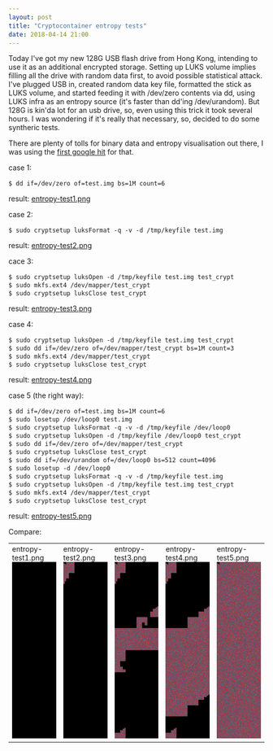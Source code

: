 ```yaml
---
layout: post
title: "Cryptocontainer entropy tests"
date: 2018-04-14 21:00
---
```


Today I've got my new 128G USB flash drive from Hong Kong, intending to use it as an additional
encrypted storage. Setting up LUKS volume implies filling all the drive with random data first, to
avoid possible statistical attack. I've plugged USB in, created random data key file, formatted the stick as
LUKS volume, and started feeding it with /dev/zero contents via dd, using LUKS infra as an entropy source
(it's faster than dd'ing /dev/urandom). But 128G is kin'da lot for an usb drive, so, even using this trick
it took several hours. I was wondering if it's really that necessary, so, decided to do some syntheric tests.

There are plenty of tolls for binary data and entropy visualisation out there, I was using the
[first google hit](http://binvis.io) for that.

case 1:
~~~
$ dd if=/dev/zero of=test.img bs=1M count=6
~~~
result: [entropy-test1.png](/img/entropy-test1.png)

case 2:
~~~
$ sudo cryptsetup luksFormat -q -v -d /tmp/keyfile test.img
~~~
result: [entropy-test2.png](/img/entropy-test2.png)

cace 3:
~~~
$ sudo cryptsetup luksOpen -d /tmp/keyfile test.img test_crypt
$ sudo mkfs.ext4 /dev/mapper/test_crypt
$ sudo cryptsetup luksClose test_crypt
~~~
result: [entropy-test3.png](/img/entropy-test3.png)

case 4:
~~~
$ sudo cryptsetup luksOpen -d /tmp/keyfile test.img test_crypt
$ sudo dd if=/dev/zero of=/dev/mapper/test_crypt bs=1M count=3
$ sudo mkfs.ext4 /dev/mapper/test_crypt
$ sudo cryptsetup luksClose test_crypt
~~~
result: [entropy-test4.png](/img/entropy-test4.png)

case 5 (the right way):
~~~
$ dd if=/dev/zero of=test.img bs=1M count=6
$ sudo losetup /dev/loop0 test.img 
$ sudo cryptsetup luksFormat -q -v -d /tmp/keyfile /dev/loop0
$ sudo cryptsetup luksOpen -d /tmp/keyfile /dev/loop0 test_crypt
$ sudo dd if=/dev/zero of=/dev/mapper/test_crypt
$ sudo cryptsetup luksClose test_crypt
$ sudo dd if=/dev/urandom of=/dev/loop0 bs=512 count=4096
$ sudo losetup -d /dev/loop0
$ sudo cryptsetup luksFormat -q -v -d /tmp/keyfile test.img
$ sudo cryptsetup luksOpen -d /tmp/keyfile test.img test_crypt
$ sudo mkfs.ext4 /dev/mapper/test_crypt
$ sudo cryptsetup luksClose test_crypt
~~~
result: [entropy-test5.png](/img/entropy-test5.png)

Compare:

<p>
<table border="0">
<tr>
<td>entropy-test1.png<br><a href="/img/entropy-test1.png"><img src="/img/entropy-test1.png" width="100"/></a></td>
<td>entropy-test2.png<br><a href="/img/entropy-test2.png"><img src="/img/entropy-test2.png" width="100"/></a></td>
<td>entropy-test3.png<br><a href="/img/entropy-test3.png"><img src="/img/entropy-test3.png" width="100"/></a></td>
<td>entropy-test4.png<br><a href="/img/entropy-test4.png"><img src="/img/entropy-test4.png" width="100"/></a></td>
<td>entropy-test5.png<br><a href="/img/entropy-test5.png"><img src="/img/entropy-test5.png" width="100"/></a></td>
</tr>
</table>
</p>


